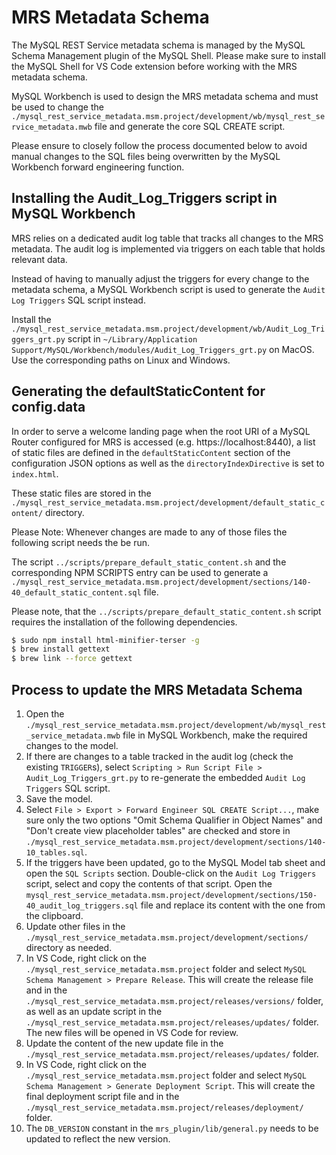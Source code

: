 <!-- Copyright (c) 2024, 2025, Oracle and/or its affiliates.

This program is free software; you can redistribute it and/or modify
it under the terms of the GNU General Public License, version 2.0,
as published by the Free Software Foundation.

This program is designed to work with certain software (including
but not limited to OpenSSL) that is licensed under separate terms, as
designated in a particular file or component or in included license
documentation.  The authors of MySQL hereby grant you an additional
permission to link the program and your derivative works with the
separately licensed software that they have either included with
the program or referenced in the documentation.

This program is distributed in the hope that it will be useful,  but
WITHOUT ANY WARRANTY; without even the implied warranty of
MERCHANTABILITY or FITNESS FOR A PARTICULAR PURPOSE.  See
the GNU General Public License, version 2.0, for more details.

You should have received a copy of the GNU General Public License
along with this program; if not, write to the Free Software Foundation, Inc.,
51 Franklin St, Fifth Floor, Boston, MA 02110-1301 USA -->

# MRS Metadata Schema

The MySQL REST Service metadata schema is managed by the MySQL Schema Management plugin of the MySQL Shell. Please make sure to install the MySQL Shell for VS Code extension before working with the MRS metadata schema.

MySQL Workbench is used to design the MRS metadata schema and must be used to change the `./mysql_rest_service_metadata.msm.project/development/wb/mysql_rest_service_metadata.mwb` file and generate the core SQL CREATE script.

Please ensure to closely follow the process documented below to avoid manual changes to the SQL files being overwritten by the MySQL Workbench forward engineering function.

## Installing the Audit_Log_Triggers script in MySQL Workbench

MRS relies on a dedicated audit log table that tracks all changes to the MRS metadata. The audit log is implemented via triggers on each table that holds relevant data.

Instead of having to manually adjust the triggers for every change to the metadata schema, a MySQL Workbench script is used to generate the `Audit Log Triggers` SQL script instead.

Install the `./mysql_rest_service_metadata.msm.project/development/wb/Audit_Log_Triggers_grt.py` script in `~/Library/Application Support/MySQL/Workbench/modules/Audit_Log_Triggers_grt.py` on MacOS. Use the corresponding paths on Linux and Windows.

## Generating the defaultStaticContent for config.data

In order to serve a welcome landing page when the root URI of a MySQL Router configured for MRS is accessed (e.g. https://localhost:8440), a list of static files are defined in the `defaultStaticContent` section of the configuration JSON options as well as the `directoryIndexDirective` is set to `index.html`.

These static files are stored in the `./mysql_rest_service_metadata.msm.project/development/default_static_content/` directory.

Please Note: Whenever changes are made to any of those files the following script needs the be run.

The script `../scripts/prepare_default_static_content.sh` and the corresponding NPM SCRIPTS entry can be used to generate a `./mysql_rest_service_metadata.msm.project/development/sections/140-40_default_static_content.sql` file.

Please note, that the `../scripts/prepare_default_static_content.sh` script requires the installation of the following dependencies.

```sh
$ sudo npm install html-minifier-terser -g
$ brew install gettext
$ brew link --force gettext
```

## Process to update the MRS Metadata Schema

1. Open the `./mysql_rest_service_metadata.msm.project/development/wb/mysql_rest_service_metadata.mwb` file in MySQL Workbench, make the required changes to the model.
2. If there are changes to a table tracked in the audit log (check the existing `TRIGGER`s), select `Scripting > Run Script File > Audit_Log_Triggers_grt.py` to re-generate the embedded `Audit Log Triggers` SQL script.
3. Save the model.
4. Select `File > Export > Forward Engineer SQL CREATE Script...`, make sure only the two options "Omit Schema Qualifier in Object Names" and "Don't create view placeholder tables" are checked and store in `./mysql_rest_service_metadata.msm.project/development/sections/140-10_tables.sql`.
5. If the triggers have been updated, go to the MySQL Model tab sheet and open the `SQL Scripts` section. Double-click on the `Audit Log Triggers` script, select and copy the contents of that script. Open the `mysql_rest_service_metadata.msm.project/development/sections/150-40_audit_log_triggers.sql` file and replace its content with the one from the clipboard.
6. Update other files in the `./mysql_rest_service_metadata.msm.project/development/sections/` directory as needed.
7. In VS Code, right click on the `./mysql_rest_service_metadata.msm.project` folder and select `MySQL Schema Management > Prepare Release`. This will create the release file and in the `./mysql_rest_service_metadata.msm.project/releases/versions/` folder, as well as an update script in the `./mysql_rest_service_metadata.msm.project/releases/updates/` folder. The new files will be opened in VS Code for review.
8. Update the content of the new update file in the `./mysql_rest_service_metadata.msm.project/releases/updates/` folder.
9. In VS Code, right click on the `./mysql_rest_service_metadata.msm.project` folder and select `MySQL Schema Management > Generate Deployment Script`. This will create the final deployment script file and in the `./mysql_rest_service_metadata.msm.project/releases/deployment/` folder.
10. The `DB_VERSION` constant in the `mrs_plugin/lib/general.py` needs to be updated to reflect the new version.
